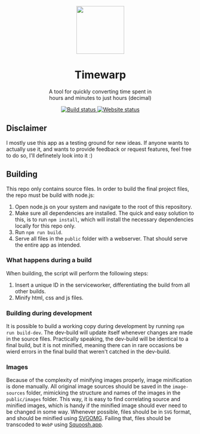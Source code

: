 <p align="center">
  <img src="https://timewarp.atjn.dk/images/logo.svg" width="128px" height="128px" alt>
  <br>
  <h1 align="center">Timewarp</h1>
  <p align="center">A tool for quickly converting time spent in<br>hours and minutes to just hours (decimal)</p>
</p>

<p align="center">
  <a href="https://app.netlify.com/sites/timewarp/deploys">
    <img src="https://img.shields.io/netlify/5bf06725-c9f2-478d-979e-598116ad3e4c?label=Build&logo=netlify&style=flat-square" alt="Build status">
  </a>
  <a href="https://timewarp.atjn.dk">
    <img src="https://img.shields.io/website?url=https%3A%2F%2Ftimewarp.atjn.dk&label=Website&style=flat-square&logo=netlify" alt="Website status">
  </a>
</p>

## Disclaimer
I mostly use this app as a testing ground for new ideas. If anyone wants to actually use it, and wants to provide feedback or request features, feel free to do so, I'll definetely look into it :)

## Building
This repo only contains source files. In order to build the final project files, the repo must be build with node.js:
1. Open node.js on your system and navigate to the root of this repository.
2. Make sure all dependencies are installed. The quick and easy solution to this, is to run `npm install`, which will install the necessary dependencies locally for this repo only.
3. Run `npm run build`.
4. Serve all files in the `public` folder with a webserver. That should serve the entire app as intended.

### What happens during a build
When building, the script will perform the following steps:
1. Insert a unique ID in the serviceworker, differentiating the build from all other builds.
2. Minify html, css and js files.

### Building during development
It is possible to build a working copy during development by running `npm run build-dev`. The dev-build will update itself whenever changes are made in the source files. Practically speaking, the dev-build will be identical to a final build, but it is not minified, meaning there can in rare occasions be wierd errors in the final build that weren't catched in the dev-build.

### Images
Because of the complexity of minifying images properly, image minification is done manually. All original image sources should be saved in the `image-sources` folder, mimicking the structure and names of the images in the `public/images` folder. This way, it is easy to find correlating source and minified images, which is handy if the minified image should ever need to be changed in some way.
Whenever possible, files should be in `SVG` format, and should be minified using [SVGOMG](https://jakearchibald.github.io/svgomg/).
Failing that, files should be transcoded to `WebP` using [Squoosh.app](https://squoosh.app).
